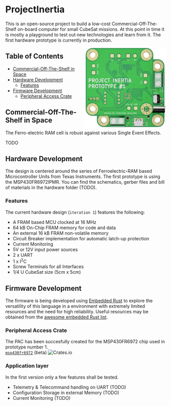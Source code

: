 # ProjectInertia
This is an open-source project to build a low-cost Commercial-Off-The-Shelf on-board computer for small CubeSat missions. At this point in time it is mostly a playground to test out new technologies and learn from it. The first hardware prototype is currently in production.

[<img src="https://github.com/chrismolli/ProjectInertia/raw/main/figures/banner.png" align="right" width="256">](https://github.com/chrismolli/ProjectInertia)

## Table of Contents
* [Commercial-Off-The-Shelf in Space](#commercial-off-the-shelf-in-space)
* [Hardware Development](#hardware-development)
  * [Features](#features)
* [Firmware Development](#firmware-development)
  * [Peripheral Access Crate](#peripheral-access-crate)

## Commercial-Off-The-Shelf in Space
The Ferro-electric RAM cell is robust against various Single Event Effects.

TODO

## Hardware Development
The design is centered around the series of Ferroelectric-RAM based Microcontroller Units from Texas Instruments. The first prototype is using the MSP430FR6972IPMR. You can find the schematics, gerber files and bill of materials in the hardware folder (TODO).

### Features
The current hardware design (`iteration 1`) features the following:
- A FRAM based MCU clocked at 16 MHz
- 64 kB On-Chip FRAM memory for code and data
- An external 16 kB FRAM non-volatile memory
- Circuit Breaker implementation for automatic latch-up protection
- Current Monitoring
- 5V or 12V input power sources
- 2 x UART
- 1 x I<sup>2</sup>C
- Screw Terminals for all Interfaces
- 1/4 U CubeSat size (5cm x 5cm)

## Firmware Development
The firmware is being developed using [Embedded Rust](http://www.rust-embedded.org) to explore the versatility of this language in a environment with extremely limited resources and the need for high reliability. Useful resources may be obtained from the [awesome embedded Rust list](https://github.com/rust-embedded/awesome-embedded-rust).

### Peripheral Access Crate
The PAC has been succesfully created for the MSP430FR6972 chip used in prototype number 1.  
[`msp430fr6972`](https://crates.io/crates/msp430fr6972) (beta) ![Crates.io](https://img.shields.io/crates/v/msp430fr6972)

### Application layer
In the first version only a few features shall be tested.
- Telemetry & Telecommand handling on UART (TODO)
- Configuration Storage in external Memory (TODO)
- Current Monitoring (TODO)
